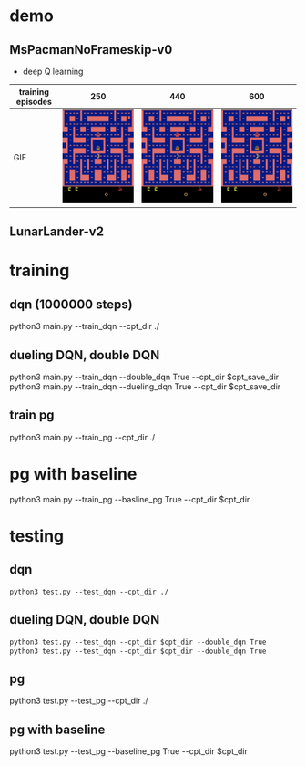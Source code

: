 # demo

## MsPacmanNoFrameskip-v0
* deep Q learning

|training episodes |250 | 440 | 600|
| --- | --------- | ------ | ------- | 
| GIF|<img src="./video/dqn250/combine.gif" width="600"> |<img src="video/dqn440/combine.gif" width="600"> | <img src="./video/dqn600/combine.gif" width="600">|
## LunarLander-v2

# training 
## dqn (1000000 steps)
python3 main.py --train_dqn --cpt_dir ./
## dueling DQN, double DQN
python3 main.py --train_dqn --double_dqn True --cpt_dir $cpt_save_dir
python3 main.py --train_dqn --dueling_dqn True --cpt_dir $cpt_save_dir
## train pg
python3 main.py --train_pg --cpt_dir ./
# pg with baseline
python3 main.py --train_pg --basline_pg True --cpt_dir $cpt_dir

# testing
## dqn
```
python3 test.py --test_dqn --cpt_dir ./
```
## dueling DQN, double DQN
```
python3 test.py --test_dqn --cpt_dir $cpt_dir --double_dqn True
python3 test.py --test_dqn --cpt_dir $cpt_dir --double_dqn True
```
## pg
python3 test.py --test_pg --cpt_dir ./
## pg with baseline
python3 test.py --test_pg --baseline_pg True --cpt_dir $cpt_dir





